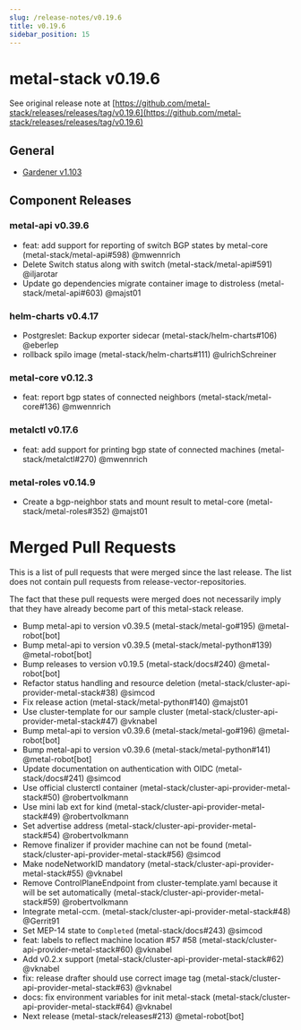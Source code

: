 ```yaml
---
slug: /release-notes/v0.19.6
title: v0.19.6
sidebar_position: 15
---
```

# metal-stack v0.19.6
See original release note at [https://github.com/metal-stack/releases/releases/tag/v0.19.6](https://github.com/metal-stack/releases/releases/tag/v0.19.6)
## General
* [Gardener v1.103](https://github.com/gardener/gardener/releases/tag/v1.103.0)
## Component Releases
### metal-api v0.39.6
* feat: add support for reporting of switch BGP states by metal-core (metal-stack/metal-api#598) @mwennrich
* Delete Switch status along with switch (metal-stack/metal-api#591) @iljarotar
* Update go dependencies migrate container image to distroless (metal-stack/metal-api#603) @majst01
### helm-charts v0.4.17
* Postgreslet: Backup exporter sidecar (metal-stack/helm-charts#106) @eberlep
* rollback spilo image (metal-stack/helm-charts#111) @ulrichSchreiner
### metal-core v0.12.3
* feat: report bgp states of connected neighbors (metal-stack/metal-core#136) @mwennrich
### metalctl v0.17.6
* feat: add support for printing bgp state of connected machines (metal-stack/metalctl#270) @mwennrich
### metal-roles v0.14.9
* Create a bgp-neighbor stats and mount result to metal-core (metal-stack/metal-roles#352) @majst01
# Merged Pull Requests
This is a list of pull requests that were merged since the last release. The list does not contain pull requests from release-vector-repositories.

The fact that these pull requests were merged does not necessarily imply that they have already become part of this metal-stack release.

* Bump metal-api to version v0.39.5 (metal-stack/metal-go#195) @metal-robot[bot]
* Bump metal-api to version v0.39.5 (metal-stack/metal-python#139) @metal-robot[bot]
* Bump releases to version v0.19.5 (metal-stack/docs#240) @metal-robot[bot]
* Refactor status handling and resource deletion (metal-stack/cluster-api-provider-metal-stack#38) @simcod
* Fix release action (metal-stack/metal-python#140) @majst01
* Use cluster-template for our sample cluster (metal-stack/cluster-api-provider-metal-stack#47) @vknabel
* Bump metal-api to version v0.39.6 (metal-stack/metal-go#196) @metal-robot[bot]
* Bump metal-api to version v0.39.6 (metal-stack/metal-python#141) @metal-robot[bot]
* Update documentation on authentication with OIDC (metal-stack/docs#241) @simcod
* Use official clusterctl container (metal-stack/cluster-api-provider-metal-stack#50) @robertvolkmann
* Use mini lab ext for kind (metal-stack/cluster-api-provider-metal-stack#49) @robertvolkmann
* Set advertise address (metal-stack/cluster-api-provider-metal-stack#54) @robertvolkmann
* Remove finalizer if provider machine can not be found (metal-stack/cluster-api-provider-metal-stack#56) @simcod
* Make nodeNetworkID mandatory (metal-stack/cluster-api-provider-metal-stack#55) @vknabel
* Remove ControlPlaneEndpoint from cluster-template.yaml because it will be set automatically (metal-stack/cluster-api-provider-metal-stack#59) @robertvolkmann
* Integrate metal-ccm. (metal-stack/cluster-api-provider-metal-stack#48) @Gerrit91
* Set MEP-14 state to `Completed` (metal-stack/docs#243) @simcod
* feat: labels to reflect machine location #57 #58 (metal-stack/cluster-api-provider-metal-stack#60) @vknabel
* Add v0.2.x support (metal-stack/cluster-api-provider-metal-stack#62) @vknabel
* fix: release drafter should use correct image tag (metal-stack/cluster-api-provider-metal-stack#63) @vknabel
* docs: fix environment variables for init metal-stack (metal-stack/cluster-api-provider-metal-stack#64) @vknabel
* Next release (metal-stack/releases#213) @metal-robot[bot]